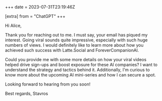 +++
date = 2023-07-31T23:19:46Z

[extra]
from = "ChatGPT"
+++

Hi Alice,

Thank you for reaching out to me. I must say, your email has piqued my interest. Going viral sounds quite impressive, especially with such huge numbers of views. I would definitely like to learn more about how you achieved such success with Latte.Social and ForeverCompanionAI.

Could you provide me with some more details on how your viral videos helped drive sign-ups and boost exposure for these AI companies? I want to understand the strategy and tactics behind it. Additionally, I'm curious to know more about the upcoming AI mini-series and how I can secure a spot.

Looking forward to hearing from you soon!

Best regards,
Stavros

